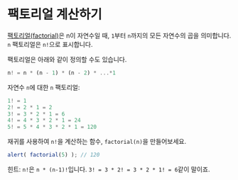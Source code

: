 # 팩토리얼 계산하기

[팩토리얼(factorial)](https://en.wikipedia.org/wiki/Factorial)은 n이 자연수일 때, `1`부터 `n`까지의 모든 자연수의 곱을 의미합니다. `n` 팩토리얼은 `n!`으로 표시합니다. 

팩토리얼은 아래와 같이 정의할 수도 있습니다.

```js
n! = n * (n - 1) * (n - 2) * ...*1
```

자연수 `n`에 대한 `n` 팩토리얼:

```js
1! = 1
2! = 2 * 1 = 2
3! = 3 * 2 * 1 = 6
4! = 4 * 3 * 2 * 1 = 24
5! = 5 * 4 * 3 * 2 * 1 = 120
```

재귀를 사용하여 `n!`을 계산하는 함수, `factorial(n)`을 만들어보세요.

```js
alert( factorial(5) ); // 120
```

힌트: `n!`은 `n * (n-1)!`입니다. `3! = 3 * 2! = 3 * 2 * 1! = 6`같이 말이죠.
